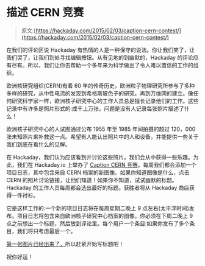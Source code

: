# 描述 CERN 竞赛

> 原文:[https://hackaday.com/2015/02/03/caption-cern-contest/](https://hackaday.com/2015/02/03/caption-cern-contest/)

在我们的评论区说 Hackaday 有热情的人是一种保守的说法。你让我们笑了，让我们哭了，让我们到处寻找编辑按钮。从有见地的到幽默的，Hackaday 的评论应有尽有。所以，我们让你去帮助一个多年来为科学做出了令人难以置信的工作的组织。

欧洲核研究组织(CERN)有着 60 年的传奇历史。欧洲粒子物理研究所参与了多种多样的研究，从中性电流的发现到希格斯玻色子的研究，再到万维网的建立。像任何研究科学家一样，欧洲核子研究中心的工作人员总是擅长记录他们的工作。这些记录中有许多是照片形式的:成千上万张。问题是没有人记录每张照片描述了什么！

欧洲核子研究中心的人试图通过公布 1955 年至 1985 年间拍摄的超过 120，000 张未知照片来补救这一点。希望有人能认出照片中的人和设备，并能提供一些关于我们到底在看什么的见解。

在 Hackaday，我们认为应该看到并讨论这些照片，我们会从中获得一些乐趣。为此，我们在 Hackaday.io 上举办了 [Caption CERN 竞赛](http://hackaday.io/project/4200)。每周我们都会添加一个项目日志，其中包含来自 CERN 档案的新图像。如果你知道图像是什么，点击 CERN 的照片讨论链接，让他们知道！如果你不知道，试试幽默的标题。Hackaday 的工作人员每周都会选出最好的标题。获胜者将从 Hackaday 商店获得一件衬衫。

它是这样工作的:一个新的项目日志将在每周星期二晚上 9 点左右(太平洋时间)发布。项目日志将包含来自欧洲核子研究中心档案的图像。你必须在下周二晚上 9 点之前想出一个标题，然后放到评论里。每个用户一个条目:如果你发布了多个条目，我们将只考虑最后一个。

[第一张图片已经出来了，](http://hackaday.io/project/4200-caption-cern-contest/log/13651-week-1)所以赶紧开始写标题吧！

祝你好运！